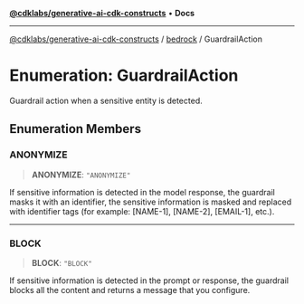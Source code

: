 [**@cdklabs/generative-ai-cdk-constructs**](../../../README.md) • **Docs**

***

[@cdklabs/generative-ai-cdk-constructs](../../../README.md) / [bedrock](../README.md) / GuardrailAction

# Enumeration: GuardrailAction

Guardrail action when a sensitive entity is detected.

## Enumeration Members

### ANONYMIZE

> **ANONYMIZE**: `"ANONYMIZE"`

If sensitive information is detected in the model response, the guardrail masks
it with an identifier, the sensitive information is masked and replaced with
identifier tags (for example: [NAME-1], [NAME-2], [EMAIL-1], etc.).

***

### BLOCK

> **BLOCK**: `"BLOCK"`

If sensitive information is detected in the prompt or response, the guardrail
blocks all the content and returns a message that you configure.
